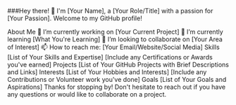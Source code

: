 ###Hey there! 👋
I'm [Your Name], a [Your Role/Title] with a passion for [Your Passion]. Welcome to my GitHub profile!

About Me
🔭 I’m currently working on [Your Current Project]
🌱 I’m currently learning [What You're Learning]
👯 I’m looking to collaborate on [Your Area of Interest]
📫 How to reach me: [Your Email/Website/Social Media]
Skills
[List of Your Skills and Expertise]
[Include any Certifications or Awards you've earned]
Projects
[List of Your GitHub Projects with Brief Descriptions and Links]
Interests
[List of Your Hobbies and Interests]
[Include any Contributions or Volunteer work you've done]
Goals
[List of Your Goals and Aspirations]
Thanks for stopping by! Don't hesitate to reach out if you have any questions or would like to collaborate on a project.
